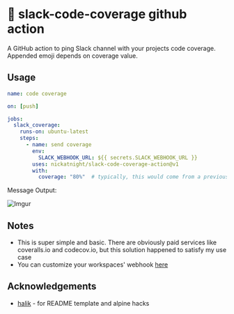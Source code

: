# :jeans: slack-code-coverage github action

A GitHub action to ping Slack channel with your projects code coverage. Appended emoji depends on coverage value.

## Usage
```yaml
name: code coverage

on: [push]

jobs:
  slack_coverage:
    runs-on: ubuntu-latest
    steps:
      - name: send coverage
        env:
          SLACK_WEBHOOK_URL: ${{ secrets.SLACK_WEBHOOK_URL }}
        uses: nickatnight/slack-code-coverage-action@v1
        with:
          coverage: "80%"  # typically, this would come from a previous step as an env var
```

Message Output:

![Imgur](https://i.imgur.com/ZD8qYYT.png)

## Notes
- This is super simple and basic. There are obviously paid services like coveralls.io and codecov.io, but this solution happened to satisfy my use case
- You can customize your workspaces' webhook [here](https://my.slack.com/services/new/incoming-webhook/)

## Acknowledgements
- [halik](https://github.com/ironhalik) - for README template and alpine hacks
